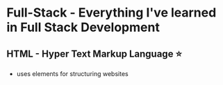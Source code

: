 # Full-Stack -  Everything I've learned in Full Stack Development

## HTML - Hyper Text Markup Language :star:

* uses elements for structuring websites

